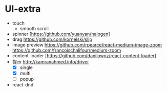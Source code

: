 # UI-extra

- touch
  - smooth scroll
- spinner [https://github.com/yuanyan/halogen]
- drag https://github.com/kornelski/slip
- image preview https://github.com/rpearce/react-medium-image-zoom  https://github.com/francoischalifour/medium-zoom
- content-loader [https://github.com/danilowoz/react-content-loader]
- 提示 http://kamranahmed.info/driver
  - [x] single
  - [x] multi
  - [ ] popup
- react-dnd 